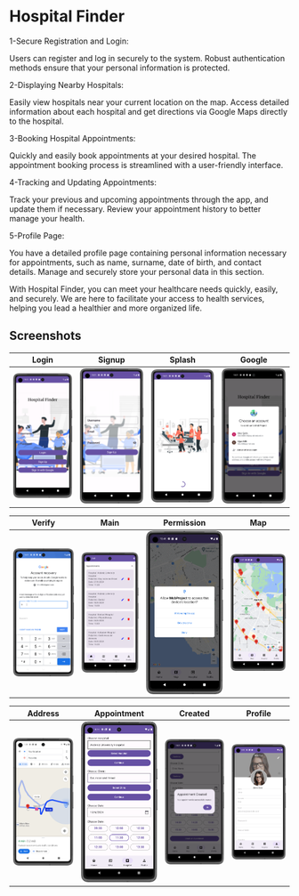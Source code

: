 
# Hospital Finder 

1-Secure Registration and Login:

Users can register and log in securely to the system. Robust authentication methods ensure that your personal information is protected.

2-Displaying Nearby Hospitals:

Easily view hospitals near your current location on the map. Access detailed information about each hospital and get directions via Google Maps directly to the hospital.

3-Booking Hospital Appointments:

Quickly and easily book appointments at your desired hospital. The appointment booking process is streamlined with a user-friendly interface.

4-Tracking and Updating Appointments:

Track your previous and upcoming appointments through the app, and update them if necessary. Review your appointment history to better manage your health.

5-Profile Page:

You have a detailed profile page containing personal information necessary for appointments, such as name, surname, date of birth, and contact details. Manage and securely store your personal data in this section.

With Hospital Finder, you can meet your healthcare needs quickly, easily, and securely. We are here to facilitate your access to health services, helping you lead a healthier and more organized life.




## Screenshots


|                   Login                    |                   Signup                   |                   Splash                   |                       Google                        |
|:-----------------------------------------:|:----------------------------------------:|:----------------------------------------:|:-------------------------------------------------:|
| ![](images/login.png) | ![](images/signup.png) | ![](images/splash.png) | ![](images/google.png) |





|                   Verify                    |           Main           |                  Permission                   |                      Map                      |
|:-----------------------------------------------:|:------------------------:|:--------------------------------------:|:------------------------------------------------:|
| ![](images/verification.png) | ![](images/homepage.png) | ![](images/permission.png) | ![](images/map_page.png) |



|                   Address                    |          Appointment          |                  Created                   |                Profile                      |
|:-----------------------------------------------:|:-----------------------------:|:--------------------------------------:|:------------------------------------------------:|
| ![](images/address.png) | ![](images/appointmentV2.png) | ![](images/appointmentcreated.png) | ![](images/profile.png) |

